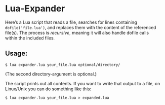 # Lua-Expander
Here’s a Lua script that reads a file, searches for lines containing `dofile('file.lua')`, and replaces them with the content of the referenced file(s). 
The process is *recursive*, meaning it will also handle dofile calls within the included files.


## Usage:

`$ lua expander.lua your_file.lua optional/directory/`

(The second directory-argument is optional.)

The script prints out all contents. 
If you want to write that output to a file, on Linux/Unix you can do something like this:

`$ lua expander.lua your_file.lua > expanded.lua`
